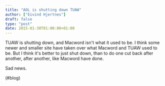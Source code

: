 ```yaml
---
title: "AOL is shutting down TUAW"
author: ["Eivind Hjertnes"]
draft: false
type: "post"
date: 2015-01-30T01:00:00+01:00
---
```


TUAW is shutting down, and Macword isn't what it used to be. I think
some newer and smaller site have taken over what Macword and TUAW used
to be. But I think it's better to just shut down, than to do one cut
back after another, after another, like Macword have done.

Sad news.

(#blog)
